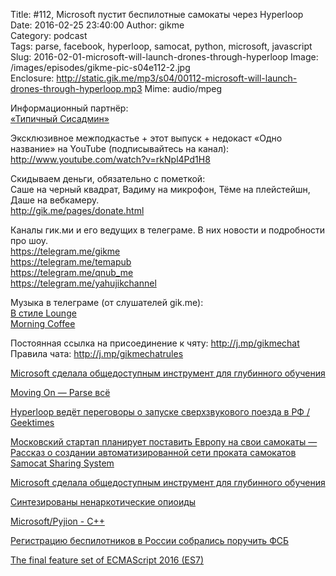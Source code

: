 Title: #112, Microsoft пустит беспилотные самокаты через Hyperloop
Date: 2016-02-25 23:40:00
Author: gikme  
Category: podcast  
Tags: parse, facebook, hyperloop, samocat, python, microsoft, javascript
Slug: 2016-02-01-microsoft-will-launch-drones-through-hyperloop
Image: /images/episodes/gikme-pic-s04e112-2.jpg  
Enclosure: http://static.gik.me/mp3/s04/00112-microsoft-will-launch-drones-through-hyperloop.mp3
Mime: audio/mpeg


Информационный партнёр:  
[«Типичный Сисадмин»](https://vk.com/sysodmins)

Эксклюзивное межподкастье + этот выпуск + недокаст «Одно название» на YouTube (подписывайтесь на канал):  
<http://www.youtube.com/watch?v=rkNpl4Pd1H8>

Скидываем деньги, обязательно с пометкой:  
Саше на черный квадрат, Вадиму на микрофон, Тёме на плейстейшн, Даше на вебкамеру.  
<http://gik.me/pages/donate.html>

Каналы гик.ми и его ведущих в телеграме. В них новости и подробности про шоу.  
<https://telegram.me/gikme>  
<https://telegram.me/temapub>  
<https://telegram.me/qnub_me>  
<https://telegram.me/yahujikchannel>

Музыка в телеграме (от слушателей gik.me):  
[В стиле Lounge](https://telegram.me/in_lounge)  
[Morning Coffee](https://telegram.me/morningcoffeeproject)

Постоянная ссылка на присоединение к чяту: <http://j.mp/gikmechat>  
Правила чата: <http://j.mp/gikmechatrules>

[Microsoft сделала общедоступным инструмент для глубинного обучения](http://tproger.ru/news/microsoft-releases-cntk-its-open-source-deep-learning-toolkit-on-github/)

[Moving On — Parse всё](http://blog.parse.com/announcements/moving-on/)

[Hyperloop ведёт переговоры о запуске сверхзвукового поезда в РФ / Geektimes](https://geektimes.ru/post/269666/)

[Московский стартап планирует поставить Европу на свои самокаты — Рассказ о создании автоматизированной сети проката самокатов Samocat Sharing System](https://vc.ru/p/samocat-share?from=rss)

[Microsoft сделала общедоступным инструмент для глубинного обучения](http://tproger.ru/news/microsoft-releases-cntk-its-open-source-deep-learning-toolkit-on-github/)

[Синтезированы ненаркотические опиоиды](https://nplus1.ru/news/2016/01/29/opioid)

[Microsoft/Pyjion - C++](https://github.com/Microsoft/Pyjion)

[Регистрацию беспилотников в России собрались поручить ФСБ](https://tjournal.ru/c/21707-registraciu-bespilotnikov-v-rossii-sobralis-poruchit-fsb?from=rss)

[The final feature set of ECMAScript 2016 (ES7)](http://www.2ality.com/2016/01/ecmascript-2016.html?m=1)
